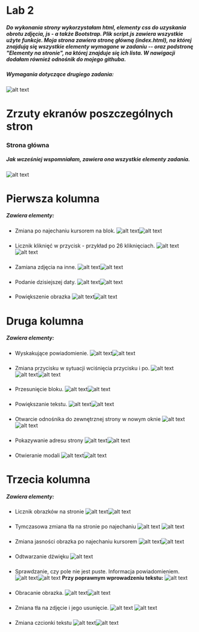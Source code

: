 # Lab 2
##### Do wykonania strony wykorzystałam html, elementy css do uzyskania obrotu zdjęcia, js - a także Bootstrap. Plik script.js zawiera wszystkie użyte funkcje. Moja strona zawiera stronę główną (index.html), na której znajdują się wszystkie elementy wymagane w zadaniu -- oraz podstronę "Elementy na stronie", na której znajduje się ich lista. W nawigacji dodałam również odnośnik do mojego githuba.

####
##### Wymagania dotyczące drugiego zadania:
####

![alt text](https://i.imgur.com/FdMPAlt.png)

# Zrzuty ekranów poszczególnych stron

### Strona główna
##### Jak wcześniej wspomniałam, zawiera ona wszystkie elementy zadania. 

![alt text](https://i.imgur.com/YB02zyt.png)

# Pierwsza kolumna
##### Zawiera elementy:
- Zmiana po najechaniu kursorem na blok.
![alt text](https://i.imgur.com/PXIAaXo.png)![alt text](https://i.imgur.com/c3B1Ew9.png)
###
- Licznik kliknięć w przycisk - przykład po 26 kliknięciach.
![alt text](https://i.imgur.com/amzSAL6.png)![alt text](https://i.imgur.com/aqBHxTf.png)
###
- Zamiana zdjęcia na inne.
![alt text](https://i.imgur.com/kbUvcu4.png)![alt text](https://i.imgur.com/UFfnaMc.png)
###
- Podanie dzisiejszej daty.
![alt text](https://i.imgur.com/pbN3DAx.png)![alt text](https://i.imgur.com/4g5LO87.png)
###
- Powiększenie obrazka
![alt text](https://i.imgur.com/KDJ7Ecu.png)![alt text](https://i.imgur.com/1Jjrh41.png)

###
# Druga kolumna
##### Zawiera elementy:
- Wyskakujące powiadomienie.
![alt text](https://i.imgur.com/u7jtxQI.png)![alt text](https://i.imgur.com/3pi0v1p.png)
###
- Zmiana przycisku w sytuacji wciśnięcia przycisku i po.
![alt text](https://i.imgur.com/exIPzj9.png)
![alt text](https://i.imgur.com/RnKeEYT.png)![alt text](https://i.imgur.com/cqFrPVw.png)
###
- Przesunięcie bloku.
![alt text](https://i.imgur.com/azqGBr9.png)![alt text](https://i.imgur.com/59Q6cq6.png)
###
- Powiększanie tekstu.
![alt text](https://i.imgur.com/ZWcJPER.png)![alt text](https://i.imgur.com/MTFu4w8.png)
###
- Otwarcie odnośnika do zewnętrznej strony w nowym oknie
![alt text](https://i.imgur.com/PoBihDU.png)![alt text](https://i.imgur.com/ulCXq0y.png)
###
- Pokazywanie adresu strony
![alt text](https://i.imgur.com/jZYAdDT.png)![alt text](https://i.imgur.com/MR1lVED.png)
###
- Otwieranie modali
![alt text](https://i.imgur.com/sVixdU8.png)![alt text](https://i.imgur.com/TImNFKl.png)
###
###
# Trzecia kolumna
##### Zawiera elementy:
- Licznik obrazków na stronie
![alt text](https://i.imgur.com/DPomAtu.png)![alt text](https://i.imgur.com/tclyLsS.png)
###
- Tymczasowa zmiana tła na stronie po najechaniu
![alt text](https://i.imgur.com/N3DBmNj.png)
![alt text](https://i.imgur.com/fwl9zkt.png)
###
- Zmiana jasności obrazka po najechaniu kursorem
![alt text](https://i.imgur.com/rTDjIri.png)![alt text](https://i.imgur.com/OOkwHVx.png)
###
- Odtwarzanie dźwięku
![alt text](https://i.imgur.com/j6hMq6u.png)
###
- Sprawdzanie, czy pole nie jest puste. Informacja powiadomieniem.
![alt text](https://i.imgur.com/bnoAVrG.png)![alt text](https://i.imgur.com/mYJgPUD.png)
**Przy poprawnym wprowadzeniu tekstu:**
![alt text](https://i.imgur.com/FP8hUEL.png)
###
- Obracanie obrazka.
![alt text](https://i.imgur.com/mQMma3g.png)![alt text](https://i.imgur.com/XNvxhJM.png)
###
- Zmiana tła na zdjęcie i jego usunięcie.
![alt text](https://i.imgur.com/pBpz0qO.png)
![alt text](https://i.imgur.com/e8jBISL.png)
###
- Zmiana czcionki tekstu
![alt text](https://i.imgur.com/myjTk1k.png)![alt text](https://i.imgur.com/KksiqZg.png)


